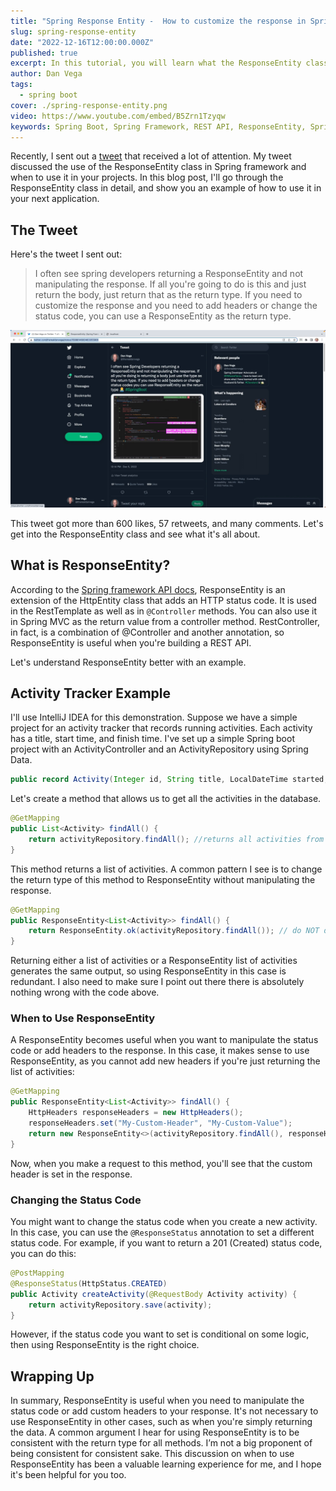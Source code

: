 ```yaml
---
title: "Spring Response Entity -  How to customize the response in Spring Boot"
slug: spring-response-entity
date: "2022-12-16T12:00:00.000Z"
published: true
excerpt: In this tutorial, you will learn what the ResponseEntity class is and how it can be used to customize the response in your Spring Boot application.
author: Dan Vega
tags:
  - spring boot
cover: ./spring-response-entity.png
video: https://www.youtube.com/embed/B5Zrn1Tzyqw
keywords: Spring Boot, Spring Framework, REST API, ResponseEntity, Spring Boot ResponseEntity, Spring Boot Response
---
```


Recently, I sent out a [tweet](https://twitter.com/therealdanvega/status/1599814600463355906) that received a lot of attention. My tweet discussed the use of the ResponseEntity class in Spring framework and when to use it in your projects. In this blog post, I'll go through the ResponseEntity class in detail, and show you an example of how to use it in your next application.

## The Tweet

Here's the tweet I sent out:

> I often see spring developers returning a ResponseEntity and not manipulating the response. If all you're going to do is this and just return the body, just return that as the return type. If you need to customize the response and you need to add headers or change the status code, you can use a ResponseEntity as the return type.

![Spring Response Entity Tweet](./response-entity-tweet.png)

This tweet got more than 600 likes, 57 retweets, and many comments. Let's get into the ResponseEntity class and see what it's all about.

## What is ResponseEntity?

According to the [Spring framework API docs](https://docs.spring.io/spring-framework/docs/current/reference/html/web.html#mvc-chapter.view-based-rendering), ResponseEntity is an extension of the HttpEntity class that adds an HTTP status code. It is used in the RestTemplate as well as in `@Controller` methods. You can also use it in Spring MVC as the return value from a controller method. RestController, in fact, is a combination of @Controller and another annotation, so ResponseEntity is useful when you're building a REST API.

Let's understand ResponseEntity better with an example.

## Activity Tracker Example

I'll use IntelliJ IDEA for this demonstration. Suppose we have a simple project for an activity tracker that records running activities. Each activity has a title, start time, and finish time. I've set up a simple Spring boot project with an ActivityController and an ActivityRepository using Spring Data.

```java
public record Activity(Integer id, String title, LocalDateTime started, LocalDateTime completed) { }
```

Let's create a method that allows us to get all the activities in the database.

```java
@GetMapping
public List<Activity> findAll() {
    return activityRepository.findAll(); //returns all activities from the repository
}
```

This method returns a list of activities. A common pattern I see is to change the return type of this method to ResponseEntity without manipulating the response.

```java
@GetMapping
public ResponseEntity<List<Activity>> findAll() {
    return ResponseEntity.ok(activityRepository.findAll()); // do NOT do this
}
```

Returning either a list of activities or a ResponseEntity list of activities generates the same output, so using ResponseEntity in this case is redundant. I also need to make sure I point out there there is absolutely nothing wrong with the code above.

### When to Use ResponseEntity

A ResponseEntity becomes useful when you want to manipulate the status code or add headers to the response. In this case, it makes sense to use ResponseEntity, as you cannot add new headers if you're just returning the list of activities:

```java
@GetMapping
public ResponseEntity<List<Activity>> findAll() {
    HttpHeaders responseHeaders = new HttpHeaders();
    responseHeaders.set("My-Custom-Header", "My-Custom-Value");
    return new ResponseEntity<>(activityRepository.findAll(), responseHeaders, HttpStatus.OK);
}
```

Now, when you make a request to this method, you'll see that the custom header is set in the response.

### Changing the Status Code

You might want to change the status code when you create a new activity. In this case, you can use the `@ResponseStatus` annotation to set a different status code. For example, if you want to return a 201 (Created) status code, you can do this:

```java
@PostMapping
@ResponseStatus(HttpStatus.CREATED)
public Activity createActivity(@RequestBody Activity activity) {
    return activityRepository.save(activity);
}
```

However, if the status code you want to set is conditional on some logic, then using ResponseEntity is the right choice.

## Wrapping Up

In summary, ResponseEntity is useful when you need to manipulate the status code or add custom headers to your response. It's not necessary to use ResponseEntity in other cases, such as when you're simply returning the data. A common argument I hear for using ResponseEntity is to be consistent with the return type for all methods. I’m not a big proponent of being consistent for consistent sake. This discussion on when to use ResponseEntity has been a valuable learning experience for me, and I hope it's been helpful for you too.

